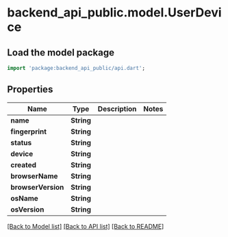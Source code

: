 # backend_api_public.model.UserDevice

## Load the model package
```dart
import 'package:backend_api_public/api.dart';
```

## Properties
Name | Type | Description | Notes
------------ | ------------- | ------------- | -------------
**name** | **String** |  | 
**fingerprint** | **String** |  | 
**status** | **String** |  | 
**device** | **String** |  | 
**created** | **String** |  | 
**browserName** | **String** |  | 
**browserVersion** | **String** |  | 
**osName** | **String** |  | 
**osVersion** | **String** |  | 

[[Back to Model list]](../README.md#documentation-for-models) [[Back to API list]](../README.md#documentation-for-api-endpoints) [[Back to README]](../README.md)


